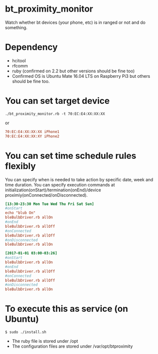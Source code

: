 # bt_proximity_monitor

Watch whether bt devices (your phone, etc) is in ranged or not and do something.

# Dependency

* hcitool
* rfcomm
* ruby (confirmed on 2.2 but other versions should be fine too)
* Confirmed OS is Ubuntu Mate 16.04 LTS on Raspberry Pi3 but others should be fine too.

# You can set target device

```
./bt_proximity_monitor.rb -t 70:EC:E4:XX:XX:XX
```

or

```devices.cfg
70:EC:E4:XX:XX:XX iPhone1
70:EC:E4:XX:XX:XY iPhone2
```


# You can set time schedule rules flexibly

You can specify when is needed to take action by specific date, week and time duration.
You can specify execution commands at initialization(onStart)/termination(onEnd)/device proximiy(onConnected/onDisconnected).

```rules.cfg
[13:30-23:30 Mon Tue Wed Thu Fri Sat Sun]
#onStart
echo "blub On"
bleBulbDriver.rb allOn
#onEnd
bleBulbDriver.rb allOff
#onConnected
bleBulbDriver.rb allOff
#onDisconnected
bleBulbDriver.rb allOn

[2017-01-01 03:00-03:26]
#onStart
bleBulbDriver.rb allOn
#onEnd
bleBulbDriver.rb allOff
#onConnected
bleBulbDriver.rb allOff
#onDisconnected
bleBulbDriver.rb allOn
```

# To execute this as service (on Ubuntu)

```
$ sudo ./install.sh
```

* The ruby file is stored under /opt
* The configuration files are stored under /var/opt/btproximity

